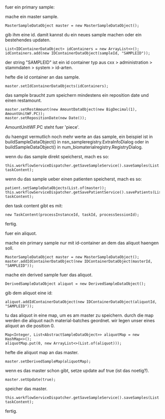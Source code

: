fuer ein primary sample:

mache ein master sample.

```
MasterSampleDataObject master = new MasterSampleDataObject();
```

gib ihm eine id.  damit kannst du ein neues sample machen oder ein
bestehendes updaten.

```
List<IDContainerDataObject> idContainers = new ArrayList<>();
idContainers.add(new IDContainerDataObject(sampleId, "SAMPLEID"));
```

der string "SAMPLEID" ist ein id container typ aus cxx >
administration > stammdaten > system > id-arten.

hefte die id container an das sample.

```
master.setIdContainerDataObjects(idContainers);
```

das sample braucht zum speichern mindestens ein reposition date und einen
restamount.

```
master.setRestAmount(new AmountDataObject(new BigDecimal(1), AmountUnitWF.PC));
master.setRepositionDate(new Date());
```

AmountUnitWF.PC steht fuer 'piece'.

du haengst vermutlich noch mehr werte an das sample, ein beispiel ist
in buildSampleDataObject() in nsn_sampleregistry.ExtraInfoDialog oder
in buildSampleDataObject() in num_biomaterialregistry.RegistryDialog.

wenn du das sample direkt speicherst, mach es so:

```
this.workflowServiceDispatcher.getSaveSampleService().saveSamples(List.of(master),
taskContent);
```

wenn du das sample ueber einen patienten speicherst, mach es so:

```
patient.setSampleDataObjects(List.of(master));
this.workflowServiceDispatcher.getSavePatientService().savePatients(List.of(patientData), taskContent);
```

den task content gibt es mit:

```
new TaskContent(processInstanceId, taskId, processSessionId);
```

fertig.


fuer ein aliquot.

mache ein primary sample nur mit id-container an dem das aliquot
haengen soll.

```
MasterSampleDataObject master = new MasterSampleDataObject();
master.addIdContainerDataObject(new IDContainerDataObject(masterId, "SAMPLEID"));
```

mache ein derived sample fuer das aliquot.

```
DerivedSampleDataObject aliquot = new DerivedSampleDataObject();
```

gib dem aliquot eine id:

```
aliquot.addIdContainerDataObject(new IDContainerDataObject(aliquotId,
"SAMPLEID"));
```

tu das aliquot in eine map, um es am master zu speichern.  durch die
map werden die aliquot nach material-batches geordnet.  wir legen
unser eines aliquot an die position 0.

```
Map<Integer, List<AbstractSampleDataObject>> aliquotMap = new HashMap<>();
aliquotMap.put(0, new ArrayList<>(List.of(aliquot)));
```

hefte die aliquot map an das master.

```
master.setDerivedSampleMap(aliquotMap);
```

wenn es das master schon gibt, setze update auf true (ist das
noetig?).

```
master.setUpdate(true);
```

speicher das master.

```
this.workflowServiceDispatcher.getSaveSampleService().saveSamples(List.of(master),
taskContent); 
```

fertig.

